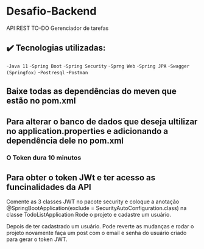 # Desafio-Backend
API REST TO-DO Gerenciador de tarefas

## ✔️ Tecnologias utilizadas:
-``Java 11``
-``Spring Boot``
-``Spring Security``
-``Sprng Web``
-``Spring JPA``
-``Swagger (Springfox)``
-``Postresql``
-``Postman``

## Baixe todas as dependências do meven que estão no pom.xml
## Para alterar o banco de dados que deseja ultilizar no application.properties e adicionando a dependência dele no pom.xml
### O Token dura 10 minutos

## Para obter o token JWt e ter acesso as funcinalidades da API
Comente as 3 classes JWT no pacote security e coloque a anotação @SpringBootApplication(exclude = SecurityAutoConfiguration.class) na classe TodoListApplication
Rode o projeto e cadastre um usuário.

Depois de ter cadastrado um usuário. Pode reverte as mudanças e rodar o projeto novamente
faça um post com o email e senha do usuário criado para gerar o token JWT.
